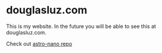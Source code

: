 # douglasluz.com

This is my website. In the future you will be able to see this at douglasluz.com.

Check out [astro-nano repo](https://github.com/markhorn-dev/astro-nano)
